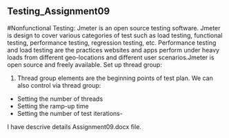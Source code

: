 ## Testing_Assignment09
#Nonfunctional Testing:
Jmeter is an open source testing software. Jmeter is design to cover various categories of test such as load testing, functional testing, performance testing, regression testing,  etc. Performance testing and load testing are the practices websites and apps perform under heavy loads from different geo-locations and different user scenarios.Jmeter is open source and freely available. 
Set up thread group:
1.	Thread group elements are the beginning points of test plan. We can also control via thread group:
-	Setting the number of threads
-	Setting the ramp-up time
-	Setting the number of test iterations-

I have descrive details Assignment09.docx file.
